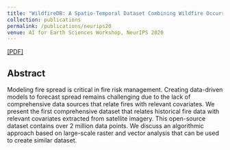```yaml
---
title: "WildfireDB: A Spatio-Temporal Dataset Combining Wildfire Occurrence with Relevant Covariates"
collection: publications
permalink: /publications/neurips20
venue: AI for Earth Sciences Workshop, NeurIPS 2020
---
```


[[PDF]](https://ayanmukhopadhyay.github.io/files/neurips20.pdf)

## Abstract
Modeling fire spread is critical in fire risk management. Creating data-driven models to forecast spread remains challenging due to the lack of comprehensive data sources that relate fires with relevant covariates. We present the first comprehensive dataset that relates historical fire data with relevant covariates extracted from satellite imagery. This open-source dataset contains over 2 million data points. We discuss an algorithmic  approach based on large-scale raster and vector analysis that can be used to create similar dataset.